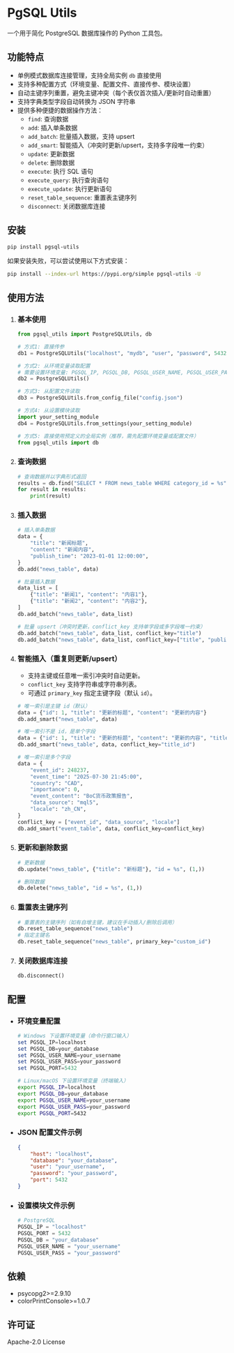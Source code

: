 # PgSQL Utils

一个用于简化 PostgreSQL 数据库操作的 Python 工具包。

## 功能特点

- 单例模式数据库连接管理，支持全局实例 `db` 直接使用
- 支持多种配置方式（环境变量、配置文件、直接传参、模块设置）
- 自动主键序列重置，避免主键冲突（每个表仅首次插入/更新时自动重置）
- 支持字典类型字段自动转换为 JSON 字符串
- 提供多种便捷的数据操作方法：
  - `find`: 查询数据
  - `add`: 插入单条数据
  - `add_batch`: 批量插入数据，支持 upsert
  - `add_smart`: 智能插入（冲突时更新/upsert，支持多字段唯一约束）
  - `update`: 更新数据
  - `delete`: 删除数据
  - `execute`: 执行 SQL 语句
  - `execute_query`: 执行查询语句
  - `execute_update`: 执行更新语句
  - `reset_table_sequence`: 重置表主键序列
  - `disconnect`: 关闭数据库连接

## 安装

```bash
pip install pgsql-utils
```

如果安装失败，可以尝试使用以下方式安装：

```bash
pip install --index-url https://pypi.org/simple pgsql-utils -U
```

## 使用方法

1. ### 基本使用

   ```python
   from pgsql_utils import PostgreSQLUtils, db

   # 方式1: 直接传参
   db1 = PostgreSQLUtils("localhost", "mydb", "user", "password", 5432)

   # 方式2: 从环境变量读取配置
   # 需要设置环境变量: PGSQL_IP, PGSQL_DB, PGSQL_USER_NAME, PGSQL_USER_PASS, PGSQL_PORT
   db2 = PostgreSQLUtils()

   # 方式3: 从配置文件读取
   db3 = PostgreSQLUtils.from_config_file("config.json")

   # 方式4: 从设置模块读取
   import your_setting_module
   db4 = PostgreSQLUtils.from_settings(your_setting_module)

   # 方式5: 直接使用预定义的全局实例（推荐，需先配置环境变量或配置文件）
   from pgsql_utils import db
   ```

2. ### 查询数据

   ```python
   # 查询数据并以字典形式返回
   results = db.find("SELECT * FROM news_table WHERE category_id = %s", True, 1)
   for result in results:
       print(result)
   ```

3. ### 插入数据

   ```python
   # 插入单条数据
   data = {
       "title": "新闻标题",
       "content": "新闻内容",
       "publish_time": "2023-01-01 12:00:00",
   }
   db.add("news_table", data)
   
   # 批量插入数据
   data_list = [
       {"title": "新闻1", "content": "内容1"},
       {"title": "新闻2", "content": "内容2"},
   ]
   db.add_batch("news_table", data_list)
   
   # 批量 upsert（冲突时更新，conflict_key 支持单字段或多字段唯一约束）
   db.add_batch("news_table", data_list, conflict_key="title")
   db.add_batch("news_table", data_list, conflict_key=["title", "publish_time"])
   ```


4. ### 智能插入（重复则更新/upsert）

   - 支持主键或任意唯一索引冲突时自动更新。
   - `conflict_key` 支持字符串或字符串列表。
   - 可通过 `primary_key` 指定主键字段（默认 `id`）。

   ```python
   # 唯一索引是主键 id（默认）
   data = {"id": 1, "title": "更新的标题", "content": "更新的内容"}
   db.add_smart("news_table", data)

   # 唯一索引不是 id，是单个字段
   data = {"id": 1, "title": "更新的标题", "content": "更新的内容", "title_id": "248237"}
   db.add_smart("news_table", data, conflict_key="title_id")

   # 唯一索引是多个字段
   data = {
       "event_id": 248237,
       "event_time": "2025-07-30 21:45:00",
       "country": "CAD",
       "importance": 0,
       "event_content": "BoC货币政策报告",
       "data_source": "mql5",
       "locale": "zh_CN",
   }
   conflict_key = ["event_id", "data_source", "locale"]
   db.add_smart("event_table", data, conflict_key=conflict_key)
   ```

5. ### 更新和删除数据

   ```python
   # 更新数据
   db.update("news_table", {"title": "新标题"}, "id = %s", (1,))
   
   # 删除数据
   db.delete("news_table", "id = %s", (1,))
   ```

6. ### 重置表主键序列

   ```python
   # 重置表的主键序列（如有自增主键，建议在手动插入/删除后调用）
   db.reset_table_sequence("news_table")
   # 指定主键名
   db.reset_table_sequence("news_table", primary_key="custom_id")
   ```

7. ### 关闭数据库连接

   ```python
   db.disconnect()
   ```

## 配置

- ### 环境变量配置

  ```powershell
  # Windows 下设置环境变量（命令行窗口输入）
  set PGSQL_IP=localhost
  set PGSQL_DB=your_database
  set PGSQL_USER_NAME=your_username
  set PGSQL_USER_PASS=your_password
  set PGSQL_PORT=5432
  ```

  ```bash
  # Linux/macOS 下设置环境变量（终端输入）
  export PGSQL_IP=localhost
  export PGSQL_DB=your_database
  export PGSQL_USER_NAME=your_username
  export PGSQL_USER_PASS=your_password
  export PGSQL_PORT=5432
  ```

- ### JSON 配置文件示例

  ```json
  {
      "host": "localhost",
      "database": "your_database",
      "user": "your_username",
      "password": "your_password",
      "port": 5432
  }
  ```

- ### 设置模块文件示例

  ```python
  # PostgreSQL
  PGSQL_IP = "localhost"
  PGSQL_PORT = 5432
  PGSQL_DB = "your_database"
  PGSQL_USER_NAME = "your_username"
  PGSQL_USER_PASS = "your_password"
  ```

## 依赖

- psycopg2>=2.9.10
- colorPrintConsole>=1.0.7

## 许可证

Apache-2.0 License

